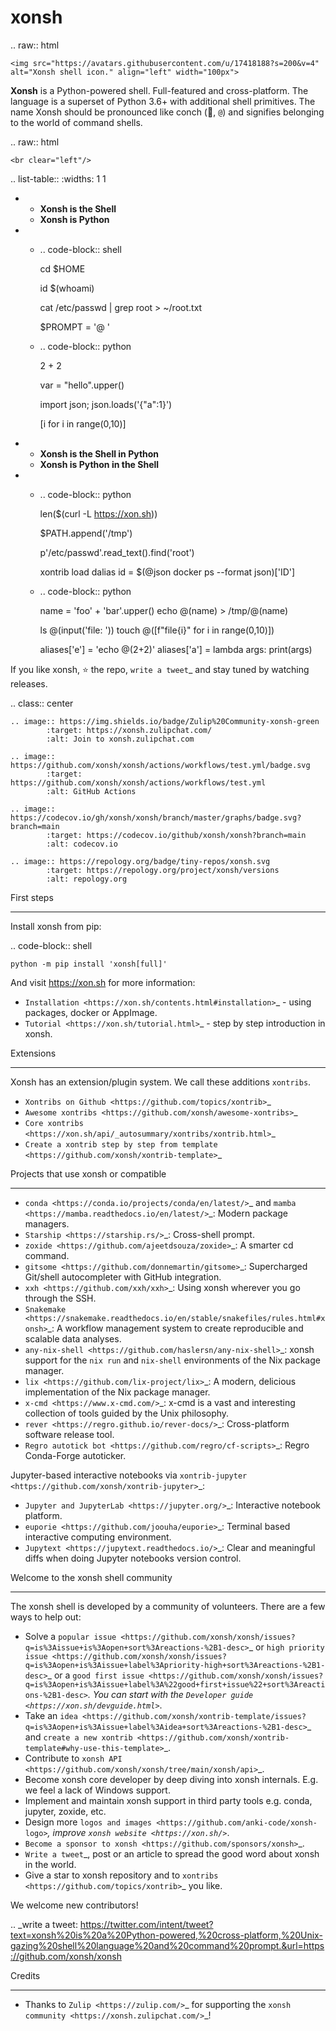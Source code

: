 xonsh
=====

.. raw:: html

    <img src="https://avatars.githubusercontent.com/u/17418188?s=200&v=4" alt="Xonsh shell icon." align="left" width="100px">

**Xonsh** is a Python-powered shell. Full-featured and cross-platform. The language is a superset of Python 3.6+ with additional shell primitives. The name Xonsh should be pronounced like conch (🐚, ``@``) and signifies belonging to the world of command shells.

.. raw:: html

    <br clear="left"/>

.. list-table::
   :widths: 1 1

   *  -  **Xonsh is the Shell**
      -  **Xonsh is Python**

   *  -  .. code-block:: shell

            cd $HOME

            id $(whoami)

            cat /etc/passwd | grep root > ~/root.txt

            $PROMPT = '@ '


      -  .. code-block:: python

            2 + 2

            var = "hello".upper()

            import json; json.loads('{"a":1}')

            [i for i in range(0,10)]

   *  -  **Xonsh is the Shell in Python**
      -  **Xonsh is Python in the Shell**

   *  -  .. code-block:: python

            len($(curl -L https://xon.sh))

            $PATH.append('/tmp')

            p'/etc/passwd'.read_text().find('root')

            xontrib load dalias
            id = $(@json docker ps --format json)['ID']

      -  .. code-block:: python

            name = 'foo' + 'bar'.upper()
            echo @(name) > /tmp/@(name)

            ls @(input('file: '))
            touch @([f"file{i}" for i in range(0,10)])

            aliases['e'] = 'echo @(2+2)'
            aliases['a'] = lambda args: print(args)


If you like xonsh, :star: the repo, `write a tweet`_ and stay tuned by watching releases.

.. class:: center

    .. image:: https://img.shields.io/badge/Zulip%20Community-xonsh-green
            :target: https://xonsh.zulipchat.com/
            :alt: Join to xonsh.zulipchat.com

    .. image:: https://github.com/xonsh/xonsh/actions/workflows/test.yml/badge.svg
            :target: https://github.com/xonsh/xonsh/actions/workflows/test.yml
            :alt: GitHub Actions

    .. image:: https://codecov.io/gh/xonsh/xonsh/branch/master/graphs/badge.svg?branch=main
            :target: https://codecov.io/github/xonsh/xonsh?branch=main
            :alt: codecov.io

    .. image:: https://repology.org/badge/tiny-repos/xonsh.svg
            :target: https://repology.org/project/xonsh/versions
            :alt: repology.org


First steps
***********

Install xonsh from pip:

.. code-block:: shell

    python -m pip install 'xonsh[full]'

And visit https://xon.sh for more information:

- `Installation <https://xon.sh/contents.html#installation>`_ - using packages, docker or AppImage.
- `Tutorial <https://xon.sh/tutorial.html>`_ - step by step introduction in xonsh.

Extensions
**********

Xonsh has an extension/plugin system.  We call these additions ``xontribs``.

- `Xontribs on Github <https://github.com/topics/xontrib>`_
- `Awesome xontribs <https://github.com/xonsh/awesome-xontribs>`_
- `Core xontribs <https://xon.sh/api/_autosummary/xontribs/xontrib.html>`_
- `Create a xontrib step by step from template <https://github.com/xonsh/xontrib-template>`_

Projects that use xonsh or compatible
*************************************

- `conda <https://conda.io/projects/conda/en/latest/>`_ and `mamba <https://mamba.readthedocs.io/en/latest/>`_: Modern package managers.
- `Starship <https://starship.rs/>`_: Cross-shell prompt.
- `zoxide <https://github.com/ajeetdsouza/zoxide>`_: A smarter cd command.
- `gitsome <https://github.com/donnemartin/gitsome>`_: Supercharged Git/shell autocompleter with GitHub integration.
- `xxh <https://github.com/xxh/xxh>`_: Using xonsh wherever you go through the SSH.
- `Snakemake <https://snakemake.readthedocs.io/en/stable/snakefiles/rules.html#xonsh>`_: A workflow management system to create reproducible and scalable data analyses.
- `any-nix-shell <https://github.com/haslersn/any-nix-shell>`_: xonsh support for the ``nix run`` and ``nix-shell`` environments of the Nix package manager.
- `lix <https://github.com/lix-project/lix>`_: A modern, delicious implementation of the Nix package manager.
- `x-cmd <https://www.x-cmd.com/>`_: x-cmd is a vast and interesting collection of tools guided by the Unix philosophy.
- `rever <https://regro.github.io/rever-docs/>`_: Cross-platform software release tool.
- `Regro autotick bot <https://github.com/regro/cf-scripts>`_: Regro Conda-Forge autoticker.

Jupyter-based interactive notebooks via `xontrib-jupyter <https://github.com/xonsh/xontrib-jupyter>`_:

- `Jupyter and JupyterLab <https://jupyter.org/>`_: Interactive notebook platform.
- `euporie <https://github.com/joouha/euporie>`_: Terminal based interactive computing environment.
- `Jupytext <https://jupytext.readthedocs.io/>`_: Clear and meaningful diffs when doing Jupyter notebooks version control.

Welcome to the xonsh shell community
************************************

The xonsh shell is developed by a community of volunteers. There are a few ways to help out:

- Solve a `popular issue <https://github.com/xonsh/xonsh/issues?q=is%3Aissue+is%3Aopen+sort%3Areactions-%2B1-desc>`_ or `high priority issue <https://github.com/xonsh/xonsh/issues?q=is%3Aopen+is%3Aissue+label%3Apriority-high+sort%3Areactions-%2B1-desc>`_ or a `good first issue <https://github.com/xonsh/xonsh/issues?q=is%3Aopen+is%3Aissue+label%3A%22good+first+issue%22+sort%3Areactions-%2B1-desc>`_. You can start with the `Developer guide <https://xon.sh/devguide.html>`_.
- Take an `idea <https://github.com/xonsh/xontrib-template/issues?q=is%3Aopen+is%3Aissue+label%3Aidea+sort%3Areactions-%2B1-desc>`_ and `create a new xontrib <https://github.com/xonsh/xontrib-template#why-use-this-template>`_.
- Contribute to `xonsh API <https://github.com/xonsh/xonsh/tree/main/xonsh/api>`_.
- Become xonsh core developer by deep diving into xonsh internals. E.g. we feel a lack of Windows support.
- Implement and maintain xonsh support in third party tools e.g. conda, jupyter, zoxide, etc.
- Design more `logos and images <https://github.com/anki-code/xonsh-logo>`_, improve `xonsh website <https://xon.sh/>`_.
- `Become a sponsor to xonsh <https://github.com/sponsors/xonsh>`_.
- `Write a tweet`_, post or an article to spread the good word about xonsh in the world.
- Give a star to xonsh repository and to `xontribs <https://github.com/topics/xontrib>`_ you like.

We welcome new contributors!

.. _write a tweet: https://twitter.com/intent/tweet?text=xonsh%20is%20a%20Python-powered,%20cross-platform,%20Unix-gazing%20shell%20language%20and%20command%20prompt.&url=https://github.com/xonsh/xonsh

Credits
*******

- Thanks to `Zulip <https://zulip.com/>`_ for supporting the `xonsh community <https://xonsh.zulipchat.com/>`_!

